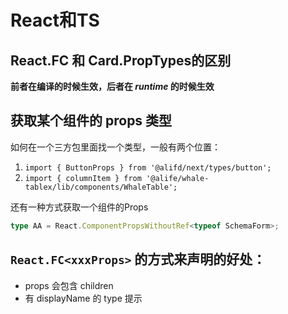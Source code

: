 # React和TS

## React.FC<IProps> 和 Card.PropTypes的区别
**前者在编译的时候生效，后者在 *runtime* 的时候生效**



## 获取某个组件的 props 类型
如何在一个三方包里面找一个类型，一般有两个位置：
1. `import { ButtonProps } from '@alifd/next/types/button';`
2. `import { columnItem } from '@alife/whale-tablex/lib/components/WhaleTable';`

还有一种方式获取一个组件的Props
```typescript
type AA = React.ComponentPropsWithoutRef<typeof SchemaForm>;
```


## `React.FC<xxxProps>` 的方式来声明的好处：
* props 会包含 children
* 有 displayName 的 type 提示

